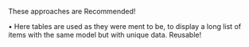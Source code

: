 These approaches are Recommended!

• Here tables are used as they were ment to be, to display a long list of items with the same model but with unique data. Reusable!

